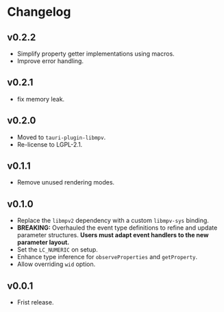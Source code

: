 # Changelog

## v0.2.2

- Simplify property getter implementations using macros.
- Improve error handling.

## v0.2.1

- fix memory leak.

## v0.2.0

- Moved to `tauri-plugin-libmpv`.
- Re-license to LGPL-2.1.

## v0.1.1

- Remove unused rendering modes.

## v0.1.0

- Replace the `libmpv2` dependency with a custom `libmpv-sys` binding.
- **BREAKING:** Overhauled the event type definitions to refine and update parameter structures. **Users must adapt event handlers to the new parameter layout.**
- Set the `LC_NUMERIC` on setup.
- Enhance type inference for `observeProperties` and `getProperty`.
- Allow overriding `wid` option.

## v0.0.1

- Frist release.
